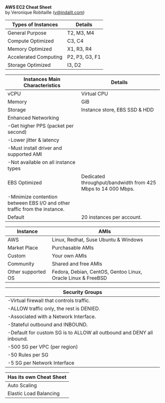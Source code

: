 **AWS EC2 Cheat Sheet**  
by Veronique Robitaille (v@indalit.com)  


Types of Instances	|	Details
------------------- | ----------------
General Purpose	| T2, M3, M4		
Compute Optimized	| C3, C4
Memory Optimized | X1, R3, R4		
Accelerated Computing	| P2, P3, G3, F1			
Storage Optimized	| I3, D2			



Instances Main Characteristics | Details
------------------------------ | ------------------------				
vCPU | Virtual CPU			
Memory	| GiB		  
Storage | Instance store, EBS SSD & HDD				 
Enhanced Networking | 
 | -Get higher PPS (packet per second)				
 | -Lower jitter & latency				
 | -Must install driver and supported AMI				
 | -Not available on all instance types				
EBS Optimized | Dedicated throughput/bandwidth from 425 Mbps to 14 000 Mbps.			
 | -Minimize contention between EBS I/O and other traffic from the instance.				
Default | 20 instances per account.		

Instance | AMIs			  
---------|-----------
AWS | Linux, Redhat, Suse Ubuntu & Windows			  	
Market Place | Purchasable AMIs			     	
Custom | Your own AMIs			  	
Community | Shared and free AMIs			
Other supported OS | Fedora, Debian, CentOS, Gentoo Linux, Oracle Linux & FreeBSD			


			
Security Groups	| 
--------------- | 	
 | -Virtual firewall that controls traffic.				
 | -ALLOW traffic only, the rest is DENIED.				
 | -Associated with a Network Interface.				
 | -Stateful outbound and INBOUND.			
 | -Default for custom SG is to ALLOW all outbound and DENY all inbound.				
 | -500 SG per VPC (per region)		
 | -50 Rules per SG		
 | -5 SG per Network Interface		

Has its own Cheat Sheet |
------------------------ |
 | Auto Scaling  
 | Elastic Load Balancing  
			